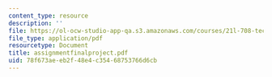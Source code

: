 ```yaml
---
content_type: resource
description: ''
file: https://ol-ocw-studio-app-qa.s3.amazonaws.com/courses/21l-708-technologies-of-humanism-spring-2003/78f673aeeb2f48e4c35468753766d6cb_assignmentfinalproject.pdf
file_type: application/pdf
resourcetype: Document
title: assignmentfinalproject.pdf
uid: 78f673ae-eb2f-48e4-c354-68753766d6cb
---
```

